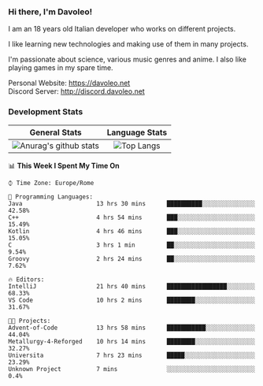 ### Hi there, I'm Davoleo!

I am an 18 years old Italian developer who works on different projects.

I like learning new technologies and making use of them in many projects.

I'm passionate about science, various music genres and anime.
I also like playing games in my spare time.

Personal Website: https://davoleo.net <br>
Discord Server: http://discord.davoleo.net

### Development Stats

General Stats             |  Language Stats
:-------------------------:|:-------------------------:
![Anurag's github stats](https://github-readme-stats.vercel.app/api?username=Davoleo&count_private=true&show_icons=true&theme=tokyonight)  |  ![Top Langs](https://github-readme-stats.vercel.app/api/top-langs/?username=Davoleo&theme=tokyonight&layout=compact)



<!--START_SECTION:waka-->
📊 **This Week I Spent My Time On** 

```text
⌚︎ Time Zone: Europe/Rome

💬 Programming Languages: 
Java                     13 hrs 30 mins      ██████████░░░░░░░░░░░░░░░   42.58% 
C++                      4 hrs 54 mins       ███░░░░░░░░░░░░░░░░░░░░░░   15.49% 
Kotlin                   4 hrs 46 mins       ███░░░░░░░░░░░░░░░░░░░░░░   15.05% 
C                        3 hrs 1 min         ██░░░░░░░░░░░░░░░░░░░░░░░   9.54% 
Groovy                   2 hrs 24 mins       ██░░░░░░░░░░░░░░░░░░░░░░░   7.62%

🔥 Editors: 
IntelliJ                 21 hrs 40 mins      █████████████████░░░░░░░░   68.33% 
VS Code                  10 hrs 2 mins       ████████░░░░░░░░░░░░░░░░░   31.67%

🐱‍💻 Projects: 
Advent-of-Code           13 hrs 58 mins      ███████████░░░░░░░░░░░░░░   44.04% 
Metallurgy-4-Reforged    10 hrs 14 mins      ████████░░░░░░░░░░░░░░░░░   32.27% 
Universita               7 hrs 23 mins       █████░░░░░░░░░░░░░░░░░░░░   23.29% 
Unknown Project          7 mins              ░░░░░░░░░░░░░░░░░░░░░░░░░   0.4%

```


<!--END_SECTION:waka-->

<!--
**Davoleo/Davoleo** is a ✨ _special_ ✨ repository because its `README.md` (this file) appears on your GitHub profile.

https://gist.github.com/Davoleo/43516c64c8169e24dc2571c34713863b

Here are some ideas to get you started:

- 🔭 I’m currently working on ...
- 🌱 I’m currently learning ...
- 👯 I’m looking to collaborate on ...
- 🤔 I’m looking for help with ...
- 💬 Ask me about ...
- 📫 How to reach me: ...
- 😄 Pronouns: ...
- ⚡ Fun fact: ...
-->
